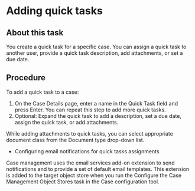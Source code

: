 # Adding quick tasks

## About this task

You create a quick task for a specific case. You can assign a quick task to another user, provide
a quick task description, add attachments, or set a due date.

## Procedure

To add a quick task to a case:

1. On the Case Details page, enter a name in the Quick
Task field and press Enter.
You can repeat this step to add more quick tasks.
2. Optional: 
Expand the quick task to add a description, set a due date, assign the quick task, or add
attachments.

While adding attachments to quick tasks, you can select appropriate document class from the
Document type drop-down list.

- Configuring email notifications for quick tasks assignments

Case management uses the email services add-on extension to send notifications and to provide a set of default email templates. This extension is added to the target object store when you run the Configure the Case Management Object Stores task in the Case configuration tool.